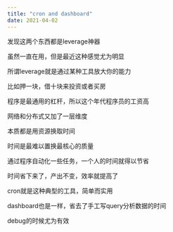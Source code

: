 ```yaml
---
title: "cron and dashboard"
date: 2021-04-02
---
```


发现这两个东西都是leverage神器

虽然一直在用，但是最近这种感觉尤为明显

所谓leverage就是通过某种工具放大你的能力

比如押一块，借十块来投资或者买房

程序是最通用的杠杆，所以这个年代程序员的工资高

网络和分布式又加了一层维度

本质都是用资源换取时间

时间是最难以置换最核心的质量

通过程序自动化一些任务，一个人的时间就得以节省

时间省下来了，产出不变，效率就提高了

cron就是这种典型的工具，简单而实用

dashboard也是一样，省去了手工写query分析数据的时间

debug的时候尤为有效
